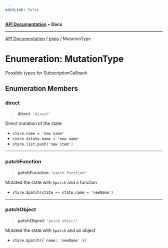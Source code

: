 ```yaml
---
editLink: false
---
```


[**API Documentation**](../../index.md) • **Docs**

***

[API Documentation](../../index.md) / [pinia](../index.md) / MutationType

# Enumeration: MutationType

Possible types for SubscriptionCallback

## Enumeration Members

### direct

> **direct**: `"direct"`

Direct mutation of the state:

- `store.name = 'new name'`
- `store.$state.name = 'new name'`
- `store.list.push('new item')`

***

### patchFunction

> **patchFunction**: `"patch function"`

Mutated the state with `$patch` and a function

- `store.$patch(state => state.name = 'newName')`

***

### patchObject

> **patchObject**: `"patch object"`

Mutated the state with `$patch` and an object

- `store.$patch({ name: 'newName' })`
